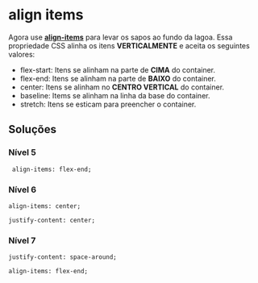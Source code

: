 # align items #

Agora use **<u>align-items</u>** para levar os sapos ao fundo da lagoa. Essa propriedade CSS alinha os itens **VERTICALMENTE** e aceita os seguintes valores:

- flex-start: Itens se alinham na parte de **CIMA** do container.
- flex-end: Itens se alinham na parte de **BAIXO** do container.
- center: Itens se alinham no **CENTRO VERTICAL** do container.
- baseline: Items se alinham na linha da base do container.
- stretch: Itens se esticam para preencher o container.

## Soluções ##

### Nível 5 ###

` align-items: flex-end;`

### Nível 6 ###

`align-items: center;`

`justify-content: center;`

### Nível 7 ###

`justify-content: space-around;`

`align-items: flex-end;`
